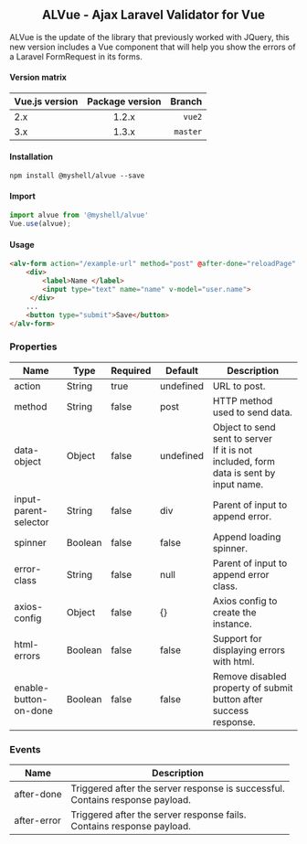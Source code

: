 <h2 align="center">ALVue - Ajax Laravel Validator for Vue</h2>

ALVue is the update of the library that previously worked with JQuery,
this new version includes a Vue component that will help you show the errors of a Laravel FormRequest in its forms.

#### Version matrix

| Vue.js version | Package version   | Branch   |
| :---           | :---:             | ---:     | 
| 2.x            | 1.2.x             | `vue2` |
| 3.x            | 1.3.x             | `master` |

#### Installation

```shell    
npm install @myshell/alvue --save
```    

#### Import
```js
import alvue from '@myshell/alvue'
Vue.use(alvue);
```

#### Usage
```html    
<alv-form action="/example-url" method="post" @after-done="reloadPage" :data-object="user">
    <div>
        <label>Name </label>
        <input type="text" name="name" v-model="user.name">
     </div>
    ...
    <button type="submit">Save</button>
</alv-form>
```


### Properties

| Name                   | Type     | Required | Default     | Description                         |
| ---                    | ---      |   ---    | ---         | ---                                 |
| action                 | String   |  true    | undefined   | URL to post.                        |
| method                 | String   |  false   | post        | HTTP method used to send data.      |
| data-object            | Object   |  false   | undefined   | Object to send sent to server <br> If it is not included, form data is sent by input name.     |
| input-parent-selector  | String   |  false   | div         | Parent of input to append error.    |
| spinner                | Boolean  |  false   | false       | Append loading spinner.             |
| error-class            | String   |  false   | null        | Parent of input to append error class. |
| axios-config           | Object   |  false   | {}          | Axios config to create the instance. |
| html-errors            | Boolean  |  false   | false       | Support for displaying errors with html. |
| enable-button-on-done  | Boolean  |  false   | false       | Remove disabled property of submit button after success response. |


### Events

| Name        | Description              |
| ---         | ---                      |
| after-done  | Triggered after the server response is successful. <br> Contains response payload.|
| after-error | Triggered after the server response fails. <br> Contains response payload.|
